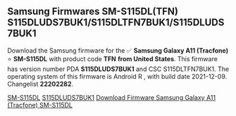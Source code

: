 <h2>Samsung Firmwares SM-S115DL(TFN) S115DLUDS7BUK1/S115DLTFN7BUK1/S115DLUDS7BUK1</h2>
Download the Samsung firmware for the ✅ <strong>Samsung Galaxy A11 (Tracfone) </strong> ⭐ <strong>SM-S115DL</strong> with product code <strong>TFN</strong> <strong> from United States</strong>. This firmware has version number PDA <strong>S115DLUDS7BUK1</strong> and CSC S115DLTFN7BUK1. The operating system of this firmware is Android R , with build date 2021-12-09. Changelist <strong>22202282</strong>.


[SM-S115DL](https://samfirm.shop/samsung/model/SM-S115DL)
[S115DLUDS7BUK1](https://samfirm.shop/samsung/pda/S115DLUDS7BUK1)
[Download Firmware Samsung Galaxy A11 (Tracfone) SM-S115DL](https://samfirm.shop/samsung/firmware/481390)

